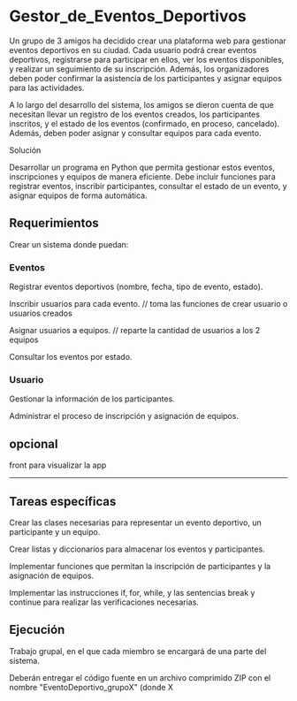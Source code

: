 # Gestor_de_Eventos_Deportivos



Un grupo de 3 amigos ha decidido crear una plataforma web para gestionar eventos deportivos en su ciudad. Cada usuario podrá crear eventos deportivos, registrarse para participar en ellos, ver los eventos disponibles, y realizar un seguimiento de su inscripción. Además, los organizadores deben poder confirmar la asistencia de los participantes y asignar equipos para las actividades.

A lo largo del desarrollo del sistema, los amigos se dieron cuenta de que necesitan llevar un registro de los eventos creados, los participantes inscritos, y el estado de los eventos (confirmado, en proceso, cancelado). Además, deben poder asignar y consultar equipos para cada evento.

Solución

Desarrollar un programa en Python que permita gestionar estos eventos, inscripciones y equipos de manera eficiente. Debe incluir funciones para registrar eventos, inscribir participantes, consultar el estado de un evento, y asignar equipos de forma automática.

## Requerimientos

Crear un sistema donde puedan:

### Eventos

Registrar eventos deportivos (nombre, fecha, tipo de evento, estado).

Inscribir usuarios para cada evento. // toma las funciones de crear usuario o usuarios creados

Asignar usuarios a equipos. // reparte la cantidad de usuarios a los 2 equipos 

Consultar los eventos por estado.

### Usuario

Gestionar la información de los participantes.

Administrar el proceso de inscripción y asignación de equipos.

## opcional

front para visualizar la app 

----------------------------------------------------------------------------------------------------

## Tareas específicas

Crear las clases necesarias para representar un evento deportivo, un participante y un equipo.

Crear listas y diccionarios para almacenar los eventos y participantes.

Implementar funciones que permitan la inscripción de participantes y la asignación de equipos.

Implementar las instrucciones if, for, while, y las sentencias break y continue para realizar las verificaciones necesarias.

## Ejecución

Trabajo grupal, en el que cada miembro se encargará de una parte del sistema.

Deberán entregar el código fuente en un archivo comprimido ZIP con el nombre "EventoDeportivo_grupoX" (donde X
